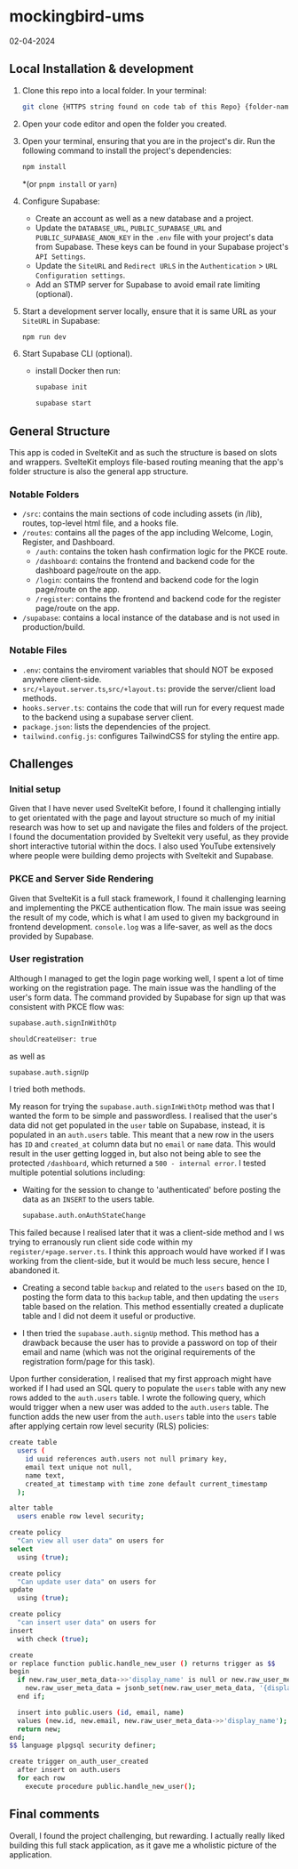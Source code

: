 # mockingbird-ums

02-04-2024

## Local Installation & development

1. Clone this repo into a local folder. In your terminal:

   ```bash
   git clone {HTTPS string found on code tab of this Repo} {folder-name}
   ```

2. Open your code editor and open the folder you created.

3. Open your terminal, ensuring that you are in the project's dir. Run the following command to install the project's dependencies:

   ```bash
   npm install
   ```

   \*(or `pnpm install` or `yarn`)

4. Configure Supabase:

   - Create an account as well as a new database and a project.
   - Update the `DATABASE_URL`, `PUBLIC_SUPABASE_URL` and `PUBLIC_SUPABASE_ANON_KEY` in the `.env` file with your project's data from Supabase. These keys can be found in your Supabase project's `API Settings`.
   - Update the `SiteURL` and `Redirect URLS` in the `Authentication` > `URL Configuration settings`.
   - Add an STMP server for Supabase to avoid email rate limiting (optional).

5. Start a development server locally, ensure that it is same URL as your `SiteURL` in Supabase:

   ```bash
   npm run dev
   ```

6. Start Supabase CLI (optional).

   - install Docker then run:

     ```bash
     supabase init

     supabase start
     ```

## General Structure

This app is coded in SvelteKit and as such the structure is based on slots and wrappers. SvelteKit employs file-based routing meaning that the app's folder structure is also the general app structure.

### Notable Folders

- `/src`: contains the main sections of code including assets (in /lib), routes, top-level html file, and a hooks file.
- `/routes`: contains all the pages of the app including Welcome, Login, Register, and Dashboard.
  - `/auth`: contains the token hash confirmation logic for the PKCE route.
  - `/dashboard`: contains the frontend and backend code for the dashboard page/route on the app.
  - `/login`: contains the frontend and backend code for the login page/route on the app.
  - `/register`: contains the frontend and backend code for the register page/route on the app.
- `/supabase`: contains a local instance of the database and is not used in production/build.

### Notable Files

- `.env`: contains the enviroment variables that should NOT be exposed anywhere client-side.
- `src/+layout.server.ts`,`src/+layout.ts`: provide the server/client load methods.
- `hooks.server.ts`: contains the code that will run for every request made to the backend using a supabase server client.
- `package.json`: lists the dependencies of the project.
- `tailwind.config.js`: configures TailwindCSS for styling the entire app.

## Challenges

### Initial setup

Given that I have never used SvelteKit before, I found it challenging intially to get orientated with the page and layout structure so much of my initial research was how to set up and navigate the files and folders of the project. I found the documentation provided by Sveltekit very useful, as they provide short interactive tutorial within the docs. I also used YouTube extensively where people were building demo projects with Sveltekit and Supabase.

### PKCE and Server Side Rendering

Given that SvelteKit is a full stack framework, I found it challenging learning and implementing the PKCE authentication flow. The main issue was seeing the result of my code, which is what I am used to given my background in frontend development. `console.log` was a life-saver, as well as the docs provided by Supabase.

### User registration

Although I managed to get the login page working well, I spent a lot of time working on the registration page. The main issue was the handling of the user's form data. The command provided by Supabase for sign up that was consistent with PKCE flow was:

```bash
supabase.auth.signInWithOtp

shouldCreateUser: true
```

as well as

```bash
supabase.auth.signUp
```

I tried both methods.

My reason for trying the `supabase.auth.signInWithOtp` method was that I wanted the form to be simple and passwordless. I realised that the user's data did not get populated in the `user` table on Supabase, instead, it is populated in an `auth.users` table. This meant that a new row in the users has `ID` and `created_at` column data but no `email` or `name` data. This would result in the user getting logged in, but also not being able to see the protected `/dashboard`, which returned a `500 - internal error`. I tested multiple potential solutions including:

- Waiting for the session to change to 'authenticated' before posting the data as an `INSERT` to the users table.

  ```bash
  supabase.auth.onAuthStateChange
  ```

This failed because I realised later that it was a client-side method and I ws trying to erranously run client side code within my `register/+page.server.ts`. I think this approach would have worked if I was working from the client-side, but it would be much less secure, hence I abandoned it.

- Creating a second table `backup` and related to the `users` based on the `ID`, posting the form data to this `backup` table, and then updating the `users` table based on the relation. This method essentially created a duplicate table and I did not deem it useful or productive.

- I then tried the `supabase.auth.signUp` method. This method has a drawback because the user has to provide a password on top of their email and name (which was not the original requirements of the registration form/page for this task).

Upon further consideration, I realised that my first approach might have worked if I had used an SQL query to populate the `users` table with any new rows added to the `auth.users` table. I wrote the following query, which would trigger when a new user was added to the `auth.users` table. The function adds the new user from the `auth.users` table into the `users` table after applying certain row level security (RLS) policies:

```bash
create table
  users (
    id uuid references auth.users not null primary key,
    email text unique not null,
    name text,
    created_at timestamp with time zone default current_timestamp
  );

alter table
  users enable row level security;

create policy
  "Can view all user data" on users for
select
  using (true);

create policy
  "Can update user data" on users for
update
  using (true);

create policy
  "can insert user data" on users for
insert
  with check (true);

create
or replace function public.handle_new_user () returns trigger as $$
begin
  if new.raw_user_meta_data->>'display_name' is null or new.raw_user_meta_data->>'display_name' = '' then
    new.raw_user_meta_data = jsonb_set(new.raw_user_meta_data, '{display_name}', '"pre-generated-name"' ::jsonb);
  end if;

  insert into public.users (id, email, name)
  values (new.id, new.email, new.raw_user_meta_data->>'display_name');
  return new;
end;
$$ language plpgsql security definer;

create trigger on_auth_user_created
  after insert on auth.users
  for each row
    execute procedure public.handle_new_user();
```

## Final comments

Overall, I found the project challenging, but rewarding. I actually really liked building this full stack application, as it gave me a wholistic picture of the application.
